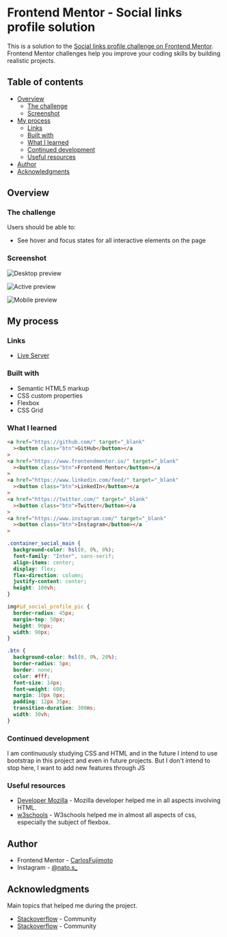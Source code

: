 # Frontend Mentor - Social links profile solution

This is a solution to the [Social links profile challenge on Frontend Mentor](https://www.frontendmentor.io/challenges/social-links-profile-UG32l9m6dQ). Frontend Mentor challenges help you improve your coding skills by building realistic projects.

## Table of contents

- [Overview](#overview)
  - [The challenge](#the-challenge)
  - [Screenshot](#screenshot)
- [My process](#my-process)
  - [Links](#links)
  - [Built with](#built-with)
  - [What I learned](#what-i-learned)
  - [Continued development](#continued-development)
  - [Useful resources](#useful-resources)
- [Author](#author)
- [Acknowledgments](#acknowledgments)

## Overview

### The challenge

Users should be able to:

- See hover and focus states for all interactive elements on the page

### Screenshot

![Desktop preview](https://images-wixmp-ed30a86b8c4ca887773594c2.wixmp.com/f/8aadc06d-4f47-4bc9-9049-d587474f7e8e/dguccuj-4c6edb38-daa2-4aa9-b533-0395ae0d0ef2.jpg/v1/fill/w_1239,h_645,q_70,strp/resolution_desktop_by_japerafi_dguccuj-pre.jpg?token=eyJ0eXAiOiJKV1QiLCJhbGciOiJIUzI1NiJ9.eyJzdWIiOiJ1cm46YXBwOjdlMGQxODg5ODIyNjQzNzNhNWYwZDQxNWVhMGQyNmUwIiwiaXNzIjoidXJuOmFwcDo3ZTBkMTg4OTgyMjY0MzczYTVmMGQ0MTVlYTBkMjZlMCIsIm9iaiI6W1t7ImhlaWdodCI6Ijw9NjY2IiwicGF0aCI6IlwvZlwvOGFhZGMwNmQtNGY0Ny00YmM5LTkwNDktZDU4NzQ3NGY3ZThlXC9kZ3VjY3VqLTRjNmVkYjM4LWRhYTItNGFhOS1iNTMzLTAzOTVhZTBkMGVmMi5qcGciLCJ3aWR0aCI6Ijw9MTI4MCJ9XV0sImF1ZCI6WyJ1cm46c2VydmljZTppbWFnZS5vcGVyYXRpb25zIl19.zQy_Uir9C21SQlxz6A3mXRVECrofd0VOoe3kfVwoiOM)

![Active preview](https://images-wixmp-ed30a86b8c4ca887773594c2.wixmp.com/f/8aadc06d-4f47-4bc9-9049-d587474f7e8e/dgucdkp-99194e7e-532b-4d14-8c32-fafd1d079470.jpg/v1/fill/w_1241,h_644,q_70,strp/resolution_active_by_japerafi_dgucdkp-pre.jpg?token=eyJ0eXAiOiJKV1QiLCJhbGciOiJIUzI1NiJ9.eyJzdWIiOiJ1cm46YXBwOjdlMGQxODg5ODIyNjQzNzNhNWYwZDQxNWVhMGQyNmUwIiwiaXNzIjoidXJuOmFwcDo3ZTBkMTg4OTgyMjY0MzczYTVmMGQ0MTVlYTBkMjZlMCIsIm9iaiI6W1t7ImhlaWdodCI6Ijw9NjY0IiwicGF0aCI6IlwvZlwvOGFhZGMwNmQtNGY0Ny00YmM5LTkwNDktZDU4NzQ3NGY3ZThlXC9kZ3VjZGtwLTk5MTk0ZTdlLTUzMmItNGQxNC04YzMyLWZhZmQxZDA3OTQ3MC5qcGciLCJ3aWR0aCI6Ijw9MTI4MCJ9XV0sImF1ZCI6WyJ1cm46c2VydmljZTppbWFnZS5vcGVyYXRpb25zIl19.t04ESdGcDnbwmrKc8VanX8HHQYs3jphUvlpYLIydzHY)

![Mobile preview](https://images-wixmp-ed30a86b8c4ca887773594c2.wixmp.com/f/8aadc06d-4f47-4bc9-9049-d587474f7e8e/dgucdg4-9e37fc83-be36-4f24-81b4-44e759961623.jpg/v1/fill/w_370,h_663,q_75,strp/resolution_mobile_by_japerafi_dgucdg4-fullview.jpg?token=eyJ0eXAiOiJKV1QiLCJhbGciOiJIUzI1NiJ9.eyJzdWIiOiJ1cm46YXBwOjdlMGQxODg5ODIyNjQzNzNhNWYwZDQxNWVhMGQyNmUwIiwiaXNzIjoidXJuOmFwcDo3ZTBkMTg4OTgyMjY0MzczYTVmMGQ0MTVlYTBkMjZlMCIsIm9iaiI6W1t7ImhlaWdodCI6Ijw9NjYzIiwicGF0aCI6IlwvZlwvOGFhZGMwNmQtNGY0Ny00YmM5LTkwNDktZDU4NzQ3NGY3ZThlXC9kZ3VjZGc0LTllMzdmYzgzLWJlMzYtNGYyNC04MWI0LTQ0ZTc1OTk2MTYyMy5qcGciLCJ3aWR0aCI6Ijw9MzcwIn1dXSwiYXVkIjpbInVybjpzZXJ2aWNlOmltYWdlLm9wZXJhdGlvbnMiXX0.2fMF3UlIIgSl3a8Hhd1M2S4_LRGYiNcu8-57TuHgmkM)

## My process

### Links

- [Live Server](https://carlosfujimoto.github.io/social-links-profile-main-resolution/)

### Built with

- Semantic HTML5 markup
- CSS custom properties
- Flexbox
- CSS Grid

### What I learned

```html
<a href="https://github.com/" target="_blank"
  ><button class="btn">GitHub</button></a
>
<a href="https://www.frontendmentor.io/" target="_blank"
  ><button class="btn">Frontend Mentor</button></a
>
<a href="https://www.linkedin.com/feed/" target="_blank"
  ><button class="btn">LinkedIn</button></a
>
<a href="https://twitter.com/" target="_blank"
  ><button class="btn">Twitter</button></a
>
<a href="https://www.instagram.com/" target="_blank"
  ><button class="btn">Instagram</button></a
>
```

```css
.container_social_main {
  background-color: hsl(0, 0%, 8%);
  font-family: "Inter", sans-serif;
  align-items: center;
  display: flex;
  flex-direction: column;
  justify-content: center;
  height: 100vh;
}

img#id_social_profile_pic {
  border-radius: 45px;
  margin-top: 50px;
  height: 90px;
  width: 90px;
}

.btn {
  background-color: hsl(0, 0%, 20%);
  border-radius: 5px;
  border: none;
  color: #fff;
  font-size: 14px;
  font-weight: 600;
  margin: 10px 0px;
  padding: 12px 35px;
  transition-duration: 300ms;
  width: 30vh;
}

```

### Continued development

I am continuously studying CSS and HTML and in the future I intend to use bootstrap in this project and even in future projects. But I don't intend to stop here, I want to add new features through JS

### Useful resources

- [Developer Mozilla](https://developer.mozilla.org) - Mozilla developer helped me in all aspects involving HTML.
- [w3schools](https://www.w3schools.com/) - W3schools helped me in almost all aspects of css, especially the subject of flexbox.

## Author

- Frontend Mentor - [CarlosFujimoto](https://www.frontendmentor.io/profile/CarlosFujimoto)
- Instagram - [@nato.s_](https://www.instagram.com/nato.s_/)

## Acknowledgments

Main topics that helped me during the project.

- [Stackoverflow](https://stackoverflow.com/questions/710089/how-do-i-make-an-html-link-look-like-a-button) - Community
- [Stackoverflow](https://stackoverflow.com/questions/20522173/how-to-use-css-class-id-to-change-other-classes-attributes) - Community 


